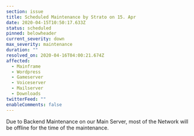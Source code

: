 ```yaml
---
section: issue
title: Scheduled Maintenance by Strato on 15. Apr
date: 2020-04-15T10:50:17.633Z
status: scheduled
pinned: belowheader
current_severity: down
max_severity: maintenance
duration: ""
resolved_on: 2020-04-16T04:00:21.674Z
affected:
  - Mainframe
  - Wordpress
  - Gameserver
  - Voiceserver
  - Mailserver
  - Downloads
twitterFeed: ""
enableComments: false
---
```

Due to Backend Maintenance on our Main Server, most of the Network will be offline for the time of the maintenance.